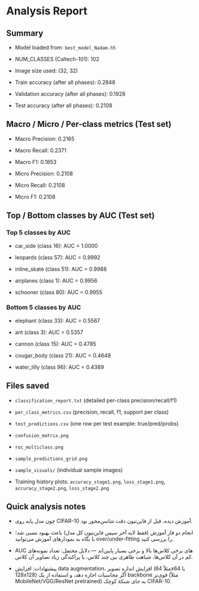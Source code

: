 # Analysis Report

## Summary

- Model loaded from: `best_model_Nadam.h5`

- NUM_CLASSES (Caltech-101): 102

- Image size used: (32, 32)

- Train accuracy (after all phases): 0.2848

- Validation accuracy (after all phases): 0.1928

- Test accuracy (after all phases): 0.2108


## Macro / Micro / Per-class metrics (Test set)

- Macro Precision: 0.2165

- Macro Recall:    0.2371

- Macro F1:        0.1853

- Micro Precision: 0.2108

- Micro Recall:    0.2108

- Micro F1:        0.2108


## Top / Bottom classes by AUC (Test set)

### Top 5 classes by AUC

- car_side (class 16): AUC = 1.0000

- leopards (class 57): AUC = 0.9992

- inline_skate (class 51): AUC = 0.9988

- airplanes (class 1): AUC = 0.9956

- schooner (class 80): AUC = 0.9955


### Bottom 5 classes by AUC

- elephant (class 33): AUC = 0.5567

- ant (class 3): AUC = 0.5357

- cannon (class 15): AUC = 0.4785

- cougar_body (class 21): AUC = 0.4648

- water_lilly (class 96): AUC = 0.4389


## Files saved

- `classification_report.txt` (detailed per-class precision/recall/f1)

- `per_class_metrics.csv` (precision, recall, f1, support per class)

- `test_predictions.csv` (one row per test example: true/pred/probs)

- `confusion_matrix.png`

- `roc_multiclass.png`

- `sample_predictions_grid.png`

- `sample_visuals/` (individual sample images)

- Training history plots: `accuracy_stage1.png`, `loss_stage1.png`, `accuracy_stage2.png`, `loss_stage2.png`


## Quick analysis notes

- چون مدل پایه روی CIFAR-10 آموزش دیده، قبل از فاین‌تیون دقت شانس‌محور بود.

- انجام دو فاز آموزش (فقط لایه آخر سپس فاین‌تیون کل مدل) باعث بهبود نسبی شد؛ با نگاه به نمودارهای آموزش می‌توانید over/under-fitting را بررسی کنید.

- AUC های برخی کلاس‌ها بالا و برخی بسیار پایین‌اند — دلایل محتمل: تعداد نمونه‌های کم در آن کلاس‌ها، شباهت ظاهری بین چند کلاس، یا پراکندگی زیاد تصاویر آن کلاس.

- پیشنهادات: افزایش data augmentation، افزایش اندازه تصویر (مثلاً 64x64 یا 128x128) اگر محاسبات اجازه دهد، و استفاده از یک backbone قوی‌تر (مثلاً MobileNet/VGG/ResNet pretrained) به جای شبکهٔ کوچک CIFAR-10.
